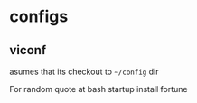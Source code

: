 
# configs

## viconf
asumes that its checkout to ```~/config``` dir

For random quote at bash startup install fortune
